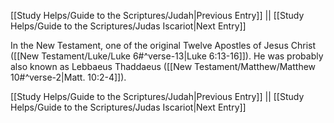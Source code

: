 [[Study Helps/Guide to the Scriptures/Judah|Previous Entry]]  ||  [[Study Helps/Guide to the Scriptures/Judas Iscariot|Next Entry]]

 In the New Testament, one of the original Twelve Apostles of Jesus Christ ([[New Testament/Luke/Luke 6#^verse-13|Luke 6:13-16]]). He was probably also known as Lebbaeus Thaddaeus ([[New Testament/Matthew/Matthew 10#^verse-2|Matt. 10:2-4]]).

[[Study Helps/Guide to the Scriptures/Judah|Previous Entry]]  ||  [[Study Helps/Guide to the Scriptures/Judas Iscariot|Next Entry]]